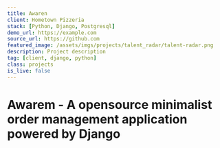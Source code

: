 ```yaml
---
title: Awaren
client: Hometown Pizzeria
stack: [Python, Django, Postgresql]
demo_url: https://example.com
source_url: https://github.com
featured_image: /assets/imgs/projects/talent_radar/talent-radar.png
description: Project description
tag: [client, django, python]
class: projects
is_live: false
---
```


# Awarem - A opensource minimalist order management application powered by Django
